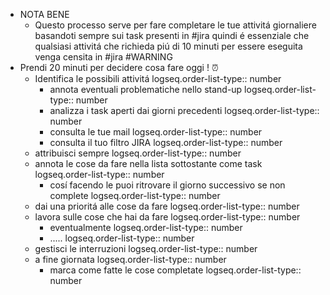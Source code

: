 - NOTA BENE
	- Questo processo serve per fare completare le tue attivitá giornaliere basandoti sempre sui task presenti in #jira quindi é essenziale che qualsiasi attivitá che richieda piú di 10 minuti per essere eseguita venga censita in #jira #WARNING
- Prendi 20 minuti per decidere cosa fare oggi ! ⏰
	- Identifica le possibili attivitá
	  logseq.order-list-type:: number
		- annota eventuali problematiche nello stand-up
		  logseq.order-list-type:: number
		- analizza i task aperti dai giorni precedenti
		  logseq.order-list-type:: number
		- consulta le tue mail
		  logseq.order-list-type:: number
		- consulta il tuo filtro JIRA
		  logseq.order-list-type:: number
	- attribuisci sempre
	  logseq.order-list-type:: number
	- annota le cose da fare nella lista sottostante come task
	  logseq.order-list-type:: number
		- cosí facendo le puoi ritrovare il giorno successivo se non complete
		  logseq.order-list-type:: number
	- dai una prioritá alle cose da fare
	  logseq.order-list-type:: number
	- lavora sulle cose che hai da fare
	  logseq.order-list-type:: number
		- eventualmente
		  logseq.order-list-type:: number
		- .....
		  logseq.order-list-type:: number
	- gestisci le interruzioni
	  logseq.order-list-type:: number
	- a fine giornata
	  logseq.order-list-type:: number
		- marca come fatte le cose completate
		  logseq.order-list-type:: number